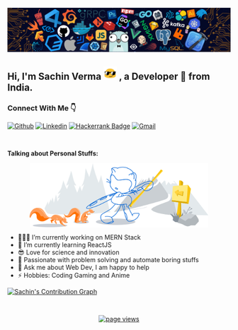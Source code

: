 <p align="center">
  <img alt="Header Image" src="./img/top_image.png" />
</p>


<!--
**0xdevsachin/0xdevsachin** is a ✨ _special_ ✨ repository because its `README.md` (this file) appears on your GitHub profile.

Here are some ideas to get you started:

- 🔭 I’m currently working on ...
- 🌱 I’m currently learning ...
- 👯 I’m looking to collaborate on ...
- 🤔 I’m looking for help with ...
- 💬 Ask me about ...
- 📫 How to reach me: ...
- 😄 Pronouns: ...
- ⚡ Fun fact: ...
-->
<!-- Your title -->
## Hi, I'm Sachin Verma <img src="./img/cool.gif" width="30px" height="30px"> , a Developer 🚀 from India.

<!-- Your badges
You can use the website to generate badges: https://shields.io/
-->
### Connect With Me 👇
[![Github](https://img.shields.io/badge/-Github-000?style=flat&logo=Github&logoColor=white)](https://github.com/0xdevsachin)
[![Linkedin](https://img.shields.io/badge/-LinkedIn-blue?style=flat&logo=Linkedin&logoColor=white)](https://www.linkedin.com/in/0xsachin/)
[![Hackerrank Badge](https://img.shields.io/badge/-Hackerrank-2EC866?style=flat-square&logo=HackerRank&logoColor=white&link=https://www.hackerrank.com/0xsachin)](https://www.hackerrank.com/0xsachin)
[![Gmail](https://img.shields.io/badge/-Gmail-c14438?style=flat&logo=Gmail&logoColor=white)](mailto:sachinverma00011@gmail.com)

&nbsp;

<!-- Talking about you -->
**Talking about Personal Stuffs:**

<p align="center">
<img width="80%" align="center" alt="Github" src="./img/git-header.svg" />
</p>

- 👨🏽‍💻 I’m currently working on MERN Stack
- 🌱 I’m currently learning ReactJS
- 😎 Love for science and innovation
- 💓 Passionate with problem solving and automate boring stuffs
- 💬 Ask me about Web Dev, I am happy to help
- ⚡️ Hobbies: Coding Gaming and Anime


<!-- **Languages and Tools:** 

 Your github readme stats
You can use this api: https://github.com/anuraghazra/github-readme-stats

<p>Your languages and tools. Be careful with the alignment. 
  You can use this sites to get logos: https://www.vectorlogo.zone or https://simpleicons.org/
  <code><img width="10%" src="https://www.vectorlogo.zone/logos/python/python-ar21.svg"></code>
  <code><img width="10%" src="https://www.vectorlogo.zone/logos/php/php-horizontal.svg"></code>
  <code><img width="10%" src="https://www.vectorlogo.zone/logos/w3_html5/w3_html5-ar21.svg"></code>
  <code><img width="10%" src="https://www.vectorlogo.zone/logos/netlifyapp_watercss/netlifyapp_watercss-ar21.svg"></code>
  <code><img width="10%" src="https://www.vectorlogo.zone/logos/javascript/javascript-ar21.svg"></code>
  <code><img width="10%" src="https://www.vectorlogo.zone/logos/jquery/jquery-ar21.svg"></code>
  <code><img width="10%" src="https://www.vectorlogo.zone/logos/expressjs/expressjs-ar21.svg"></code>
  <code><img width="10%" src="https://www.vectorlogo.zone/logos/reactjs/reactjs-ar21.svg"></code>
  <code><img width="10%" src="https://www.vectorlogo.zone/logos/nodejs/nodejs-ar21.svg"></code>
  <code><img width="10%" src="https://www.vectorlogo.zone/logos/npmjs/npmjs-ar21.svg"></code>
  <code><img width="10%" src="https://www.vectorlogo.zone/logos/pocoo_flask/pocoo_flask-ar21.svg"></code>
  <code><img width="10%" src="https://www.vectorlogo.zone/logos/mysql/mysql-ar21.svg"></code>
  <code><img width="10%" src="https://www.vectorlogo.zone/logos/mongodb/mongodb-ar21.svg"></code>
  <code><img width="10%" src="https://www.vectorlogo.zone/logos/firebase/firebase-ar21.svg"></code>
  <code><img width="10%" src="https://www.vectorlogo.zone/logos/git-scm/git-scm-ar21.svg"></code>
  <code><img width="10%" src="https://www.vectorlogo.zone/logos/github/github-ar21.svg"></code>
  <code><img width="10%" src="https://www.vectorlogo.zone/logos/visualstudio_code/visualstudio_code-ar21.svg"></code>
  <code><img width="10%" src="https://www.vectorlogo.zone/logos/linux/linux-ar21.svg"></code>

</p>


<p align="center">
        <img height="137px" src="https://github-readme-streak-stats.herokuapp.com/?user=0xdevsachin&theme=algolia" />
    </p>


<p align="center">
  <img width="53.5%" src="https://github-readme-stats.vercel.app/api?username=0xdevsachin&theme=algolia&show_icons=true" />
  <img width="45%" src="https://github-readme-stats.vercel.app/api/top-langs/?username=0xdevsachin&layout=compact&theme=algolia" />
</p>

    -->

[![Sachin's Contribution Graph](https://github-readme-activity-graph.vercel.app/graph?username=0xdevsachin&bg_color=080205&color=e5d2e3&line=ffffff&point=6a6262&area=true&hide_border=true)](https://github.com/ashutosh00710/github-readme-activity-graph)

<br/>
    
<p align="center">
  <a href="https://github.com/0xdevsachin">
    <img src="https://komarev.com/ghpvc/?username=0xdevsachin" alt="page views" />
  </a>
</p>

